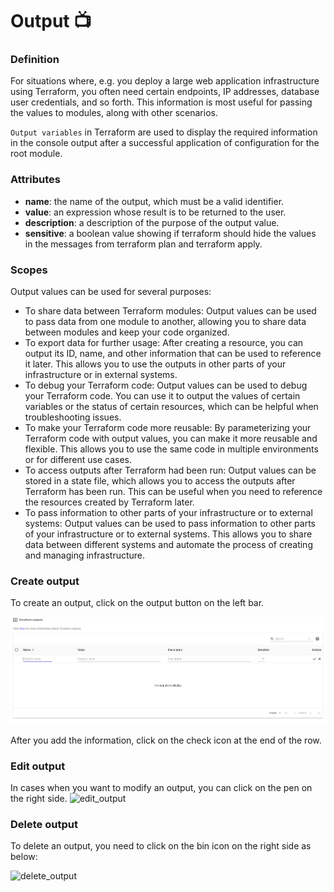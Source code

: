 # Output 📺

### Definition

For situations where, e.g. you deploy a large web application infrastructure using Terraform, you often need certain endpoints, IP addresses, database user credentials, and so forth. This information is most useful for passing the values to modules, along with other scenarios.

`Output variables` in Terraform are used to display the required information in the console output after a successful application of configuration for the root module.

### Attributes

* **name**: the name of the output, which must be a valid identifier.
* **value**: an expression whose result is to be returned to the user.
* **description**: a description of the purpose of the output value.
* **sensitive**: a boolean value showing if terraform should hide the values in the messages from terraform plan and terraform apply.

### Scopes

Output values can be used for several purposes:

* To share data between Terraform modules: Output values can be used to pass data from one module to another, allowing you to share data between modules and keep your code organized.
* To export data for further usage: After creating a resource, you can output its ID, name, and other information that can be used to reference it later. This allows you to use the outputs in other parts of your infrastructure or in external systems.
* To debug your Terraform code: Output values can be used to debug your Terraform code. You can use it to output the values of certain variables or the status of certain resources, which can be helpful when troubleshooting issues.
* To make your Terraform code more reusable: By parameterizing your Terraform code with output values, you can make it more reusable and flexible. This allows you to use the same code in multiple environments or for different use cases.
* To access outputs after Terraform had been run: Output values can be stored in a state file, which allows you to access the outputs after Terraform has been run. This can be useful when you need to reference the resources created by Terraform later.
* To pass information to other parts of your infrastructure or to external systems: Output values can be used to pass information to other parts of your infrastructure or to external systems. This allows you to share data between different systems and automate the process of creating and managing infrastructure.

### Create output

To create an output, click on the output button on the left bar.

![outputs](../.gitbook/assets/outputs.png)

After you add the information, click on the check icon at the end of the row.

### Edit output

In cases when you want to modify an output, you can click on the pen on the right side. ![edit\_output](../.gitbook/assets/edit\_output.png)

### Delete output

To delete an output, you need to click on the bin icon on the right side as below:

![delete\_output](../.gitbook/assets/delete\_output.png)
